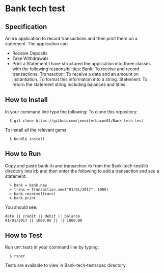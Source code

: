 # Bank tech test

## Specification
An irb application to record transactions and then print them on a statement. The application can
- Receive Deposits
- Take Withdrawals
- Print a Statement
I have structured the application into three classes with the following responsibilities:
Bank: To receive and record transactions.
Transaction: To receive a date and an amount on instantiation. To format this information into a string.
Statement: To return the statement string including balances and titles.

How to Install
-----
In your command line type the following:
To clone this repository:
````
  $ git clone https://github.com/jenniferbacon01/Bank-tech-test
````
To install all the relevant gems:
````
  $ bundle install
````

How to Run
-----
Copy and paste bank.rb and transaction.rb from the Bank-tech-test/lib directory into irb and then enter the following to add a transaction and see a statement:
````
  > bank = Bank.new
  > trans = Transaction.new("01/01/2017", 1000)
  > bank.receive(trans)
  > bank.print
````
You should see:

```
date || credit || debit || balance
01/01/2017 || 1000.00 || || 1000.00
```

How to Test
-----
Run unit tests in your command line by typing:
````
  $ rspec
````
Tests are available to view in Bank-tech-test/spec directory.  
